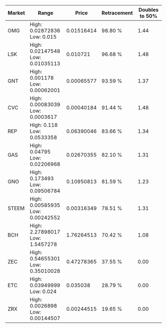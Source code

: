 | Market | Range | Price| Retracement | Doubles to 50% |
| --- | --- | --- | --- | --- |
| OMG | High: 0.02872836<br />Low: 0.015 | 0.01516414 | 98.80 % | 1.44 |
| LSK | High: 0.02147548<br />Low: 0.01035113 | 0.010721 | 96.68 % | 1.48 |
| GNT | High: 0.001178<br />Low: 0.00062001 | 0.00065577 | 93.59 % | 1.37 |
| CVC | High: 0.00083039<br />Low: 0.0003617 | 0.00040184 | 91.44 % | 1.48 |
| REP | High: 0.118<br />Low: 0.0533358 | 0.06390046 | 83.66 % | 1.34 |
| GAS | High: 0.04795<br />Low: 0.02206968 | 0.02670355 | 82.10 % | 1.31 |
| GNO | High: 0.173493<br />Low: 0.09506784 | 0.10950813 | 81.59 % | 1.23 |
| STEEM | High: 0.00585935<br />Low: 0.00242552 | 0.00316349 | 78.51 % | 1.31 |
| BCH | High: 2.27898017<br />Low: 1.5457278 | 1.76264513 | 70.42 % | 1.08 |
| ZEC | High: 0.54655301<br />Low: 0.35010028 | 0.47278365 | 37.55 % | 0.00 |
| ETC | High: 0.03949999<br />Low: 0.024 | 0.035038 | 28.79 % | 0.00 |
| ZRX | High: 0.0026898<br />Low: 0.00144507 | 0.00244515 | 19.65 % | 0.00 |

